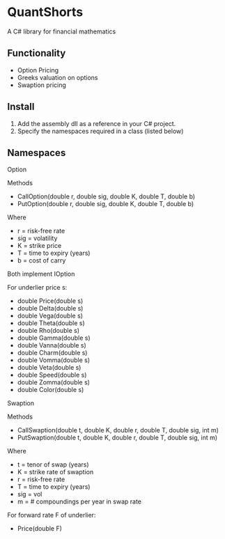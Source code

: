 QuantShorts
====================

A C# library for financial mathematics

Functionality
---------------------

- Option Pricing
- Greeks valuation on options
- Swaption pricing

Install
---------------------

1. Add the assembly dll as a reference in your C# project.
2. Specify the namespaces required in a class (listed below)

Namespaces
---------------------

Option

Methods

- CallOption(double r, double sig, double K, double T, double b)
- PutOption(double r, double sig, double K, double T, double b)

Where
- r = risk-free rate
- sig = volatility
- K = strike price
- T = time to expiry (years)
- b = cost of carry

Both implement IOption

For underlier price s:

- double Price(double s) 
- double Delta(double s)
- double Vega(double s)
- double Theta(double s)
- double Rho(double s)
- double Gamma(double s)
- double Vanna(double s)
- double Charm(double s)
- double Vomma(double s)
- double Veta(double s)
- double Speed(double s)
- double Zomma(double s)
- double Color(double s)


Swaption

Methods

- CallSwaption(double t, double K, double r, double T, double sig, int m)
- PutSwaption(double t, double K, double r, double T, double sig, int m)

Where
- t = tenor of swap (years)
- K = strike rate of swaption
- r = risk-free rate
- T = time to expiry (years)
- sig = vol
- m = # compoundings per year in swap rate

For forward rate F of underlier:

- Price(double F)